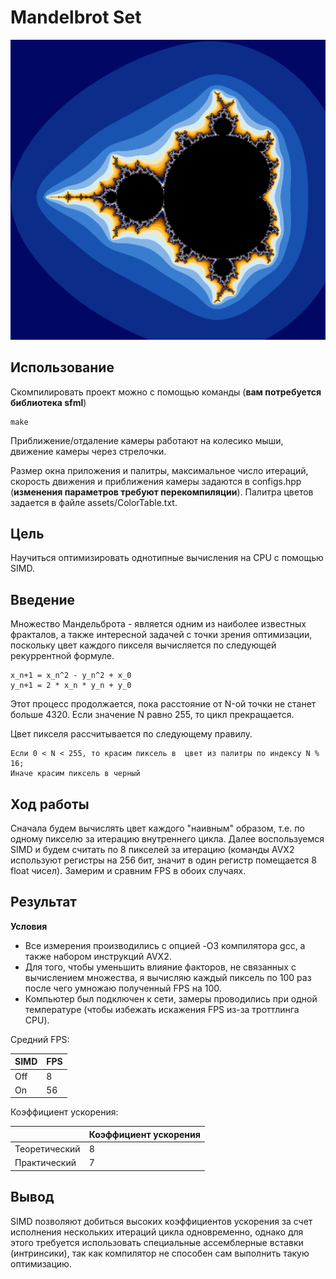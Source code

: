 # Mandelbrot Set


![result](assets/result.png "Множество Мандельброта")


## Использование


Скомпилировать проект можно с помощью команды (**вам потребуется библиотека sfml**)
```
make
```

Приближение/отдаление камеры работают на колесико мыши, движение камеры через стрелочки.

Размер окна приложения и палитры, максимальное число итераций, скорость движения и приближения камеры задаются в configs.hpp (**изменения параметров требуют перекомпиляции**). Палитра цветов задается в файле assets/ColorTable.txt.


## Цель


Научиться оптимизировать однотипные вычисления на CPU с помощью SIMD.


## Введение


Множество Мандельброта - является одним из наиболее известных фракталов, а также интересной задачей с точки зрения оптимизации, поскольку цвет каждого пикселя вычисляется по следующей рекуррентной формуле.

```
x_n+1 = x_n^2 - y_n^2 + x_0
y_n+1 = 2 * x_n * y_n + y_0
```

Этот процесс продолжается, пока расстояние от N-ой точки не станет больше 4320. Если значение N равно 255, то цикл прекращается.

Цвет пикселя рассчитывается по следующему правилу.

```
Если 0 < N < 255, то красим пиксель в  цвет из палитры по индексу N % 16;
Иначе красим пиксель в черный
```


## Ход работы


Сначала будем вычислять цвет каждого "наивным" образом, т.е. по одному пикселю за итерацию внутреннего цикла. Далее воспользуемся SIMD и будем считать по 8 пикселей за итерацию (команды AVX2 используют регистры на 256 бит, значит в один регистр помещается 8 float чисел). Замерим и сравним FPS в обоих случаях.


## Результат


**Условия**
- Все измерения производились с опцией -O3 компилятора gcc, а также набором инструкций AVX2.
- Для того, чтобы уменьшить влияние факторов, не связанных с вычислением множества, я вычисляю каждый пиксель по 100 раз после чего умножаю полученный FPS на 100.
- Компьютер был подключен к сети, замеры проводились при одной температуре (чтобы избежать искажения FPS из-за троттлинга CPU).

Средний FPS:

| SIMD | FPS |
| ---- | --- |
| Off  | 8   |
| On   | 56  |

Коэффициент ускорения:

|                | Коэффициент ускорения |
| -------------- | --------------------- |
| Теоретический  | 8                     |
| Практический   | 7                     |


## Вывод


SIMD позволяют добиться высоких коэффициентов ускорения за счет исполнения нескольких итераций цикла одновременно, однако для этого требуется использовать специальные ассемблерные вставки (интринсики), так как компилятор не способен сам выполнить такую оптимизацию.
